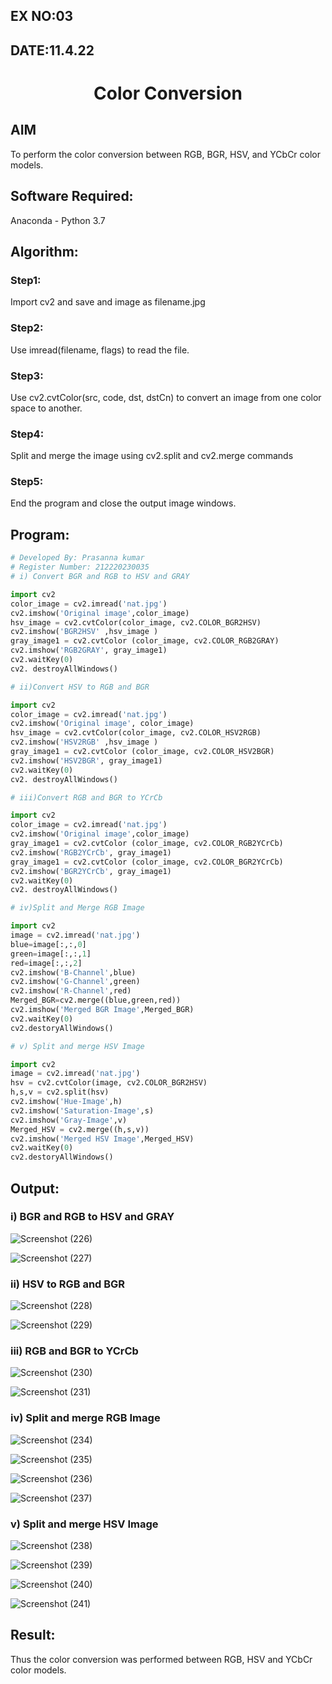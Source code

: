 ## EX NO:03
## DATE:11.4.22
# <p align="center">Color Conversion
## AIM
To perform the color conversion between RGB, BGR, HSV, and YCbCr color models.

## Software Required:
Anaconda - Python 3.7
## Algorithm:
### Step1:
Import cv2 and save and image as filename.jpg
### Step2:
Use imread(filename, flags) to read the file.
### Step3:
Use cv2.cvtColor(src, code, dst, dstCn) to convert an image from one color space to another.
### Step4:
Split and merge the image using cv2.split and cv2.merge commands
### Step5:
End the program and close the output image windows.

## Program:
```python
# Developed By: Prasanna kumar
# Register Number: 212220230035
# i) Convert BGR and RGB to HSV and GRAY

import cv2
color_image = cv2.imread('nat.jpg')
cv2.imshow('Original image',color_image)
hsv_image = cv2.cvtColor(color_image, cv2.COLOR_BGR2HSV)
cv2.imshow('BGR2HSV' ,hsv_image )
gray_image1 = cv2.cvtColor (color_image, cv2.COLOR_RGB2GRAY)
cv2.imshow('RGB2GRAY', gray_image1)
cv2.waitKey(0)
cv2. destroyAllWindows()

# ii)Convert HSV to RGB and BGR

import cv2
color_image = cv2.imread('nat.jpg')
cv2.imshow('Original image', color_image)
hsv_image = cv2.cvtColor(color_image, cv2.COLOR_HSV2RGB)
cv2.imshow('HSV2RGB' ,hsv_image )
gray_image1 = cv2.cvtColor (color_image, cv2.COLOR_HSV2BGR)
cv2.imshow('HSV2BGR', gray_image1)
cv2.waitKey(0)
cv2. destroyAllWindows()

# iii)Convert RGB and BGR to YCrCb

import cv2
color_image = cv2.imread('nat.jpg')
cv2.imshow('Original image',color_image)
gray_image1 = cv2.cvtColor (color_image, cv2.COLOR_RGB2YCrCb)
cv2.imshow('RGB2YCrCb', gray_image1)
gray_image1 = cv2.cvtColor (color_image, cv2.COLOR_BGR2YCrCb)
cv2.imshow('BGR2YCrCb', gray_image1)
cv2.waitKey(0)
cv2. destroyAllWindows()

# iv)Split and Merge RGB Image

import cv2
image = cv2.imread('nat.jpg')
blue=image[:,:,0]
green=image[:,:,1]
red=image[:,:,2]
cv2.imshow('B-Channel',blue)
cv2.imshow('G-Channel',green)
cv2.imshow('R-Channel',red)
Merged_BGR=cv2.merge((blue,green,red))
cv2.imshow('Merged BGR Image',Merged_BGR)
cv2.waitKey(0)
cv2.destoryAllWindows()

# v) Split and merge HSV Image

import cv2
image = cv2.imread('nat.jpg')
hsv = cv2.cvtColor(image, cv2.COLOR_BGR2HSV)
h,s,v = cv2.split(hsv)
cv2.imshow('Hue-Image',h)
cv2.imshow('Saturation-Image',s)
cv2.imshow('Gray-Image',v)
Merged_HSV = cv2.merge((h,s,v))
cv2.imshow('Merged HSV Image',Merged_HSV)
cv2.waitKey(0)
cv2.destoryAllWindows()

```
## Output:
### i) BGR and RGB to HSV and GRAY
![Screenshot (226)](https://user-images.githubusercontent.com/75235090/162777823-3d2bd065-595c-4210-9f11-38e77be0ac20.png)

![Screenshot (227)](https://user-images.githubusercontent.com/75235090/162777838-d74819e0-c871-43fd-ac0e-8ec88f70a1a1.png)

### ii) HSV to RGB and BGR
![Screenshot (228)](https://user-images.githubusercontent.com/75235090/162778048-b075bc6e-2bcb-47de-8be5-1784d270a9ad.png)

![Screenshot (229)](https://user-images.githubusercontent.com/75235090/162778060-10936e55-4724-40cf-997a-d67be1eaea49.png)

### iii) RGB and BGR to YCrCb
![Screenshot (230)](https://user-images.githubusercontent.com/75235090/162778263-10396d90-afa1-43e3-8c22-412c90ca0bc5.png)

![Screenshot (231)](https://user-images.githubusercontent.com/75235090/162778279-b686889a-6782-4674-8a18-387a5207db5e.png)

### iv) Split and merge RGB Image
![Screenshot (234)](https://user-images.githubusercontent.com/75235090/162778910-65ab7be8-97e3-4346-af1d-42828cdd1a1d.png)

![Screenshot (235)](https://user-images.githubusercontent.com/75235090/162778933-f93ec04e-3990-4f07-9682-f5a329fc6860.png)

![Screenshot (236)](https://user-images.githubusercontent.com/75235090/162778952-1c5b2827-d2f6-4827-abcb-bedf95a6c45e.png)

![Screenshot (237)](https://user-images.githubusercontent.com/75235090/162778972-e945c5c8-c10b-4bcc-a48f-f8ccf71b8927.png)

### v) Split and merge HSV Image
![Screenshot (238)](https://user-images.githubusercontent.com/75235090/162779236-4401915c-d584-4459-b1a1-ecda9104dfef.png)

![Screenshot (239)](https://user-images.githubusercontent.com/75235090/162779254-e324e9dc-bfe4-43a5-a99c-db5dd429f727.png)

![Screenshot (240)](https://user-images.githubusercontent.com/75235090/162779320-1d10930c-0b51-4e46-acf4-76b55e29508d.png)

![Screenshot (241)](https://user-images.githubusercontent.com/75235090/162779347-63e7a03c-daa1-4190-ad29-a607e4314b84.png)

## Result:
Thus the color conversion was performed between RGB, HSV and YCbCr color models.
